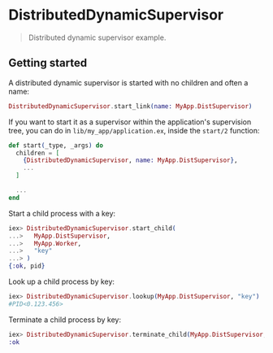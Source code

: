 # DistributedDynamicSupervisor
> Distributed dynamic supervisor example.

## Getting started

A distributed dynamic supervisor is started with no children and often a name:

```elixir
DistributedDynamicSupervisor.start_link(name: MyApp.DistSupervisor)
```

If you want to start it as a supervisor within the application's supervision
tree, you can do in `lib/my_app/application.ex`, inside the `start/2`
function:

```elixir
def start(_type, _args) do
  children = [
    {DistributedDynamicSupervisor, name: MyApp.DistSupervisor},
    ...
  ]

  ...
end
```

Start a child process with a key:

```elixir
iex> DistributedDynamicSupervisor.start_child(
...>   MyApp.DistSupervisor,
...>   MyApp.Worker,
...>   "key"
...> )
{:ok, pid}
```

Look up a child process by key:

```elixir
iex> DistributedDynamicSupervisor.lookup(MyApp.DistSupervisor, "key")
#PID<0.123.456>
```

Terminate a child process by key:

```elixir
iex> DistributedDynamicSupervisor.terminate_child(MyApp.DistSupervisor, "key")
:ok
```
